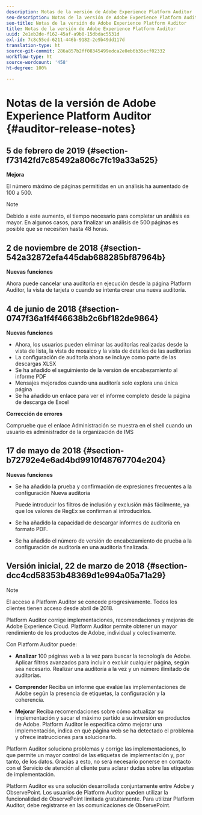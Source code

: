 ```yaml
---
description: Notas de la versión de Adobe Experience Platform Auditor
seo-description: Notas de la versión de Adobe Experience Platform Auditor
seo-title: Notas de la versión de Adobe Experience Platform Auditor
title: Notas de la versión de Adobe Experience Platform Auditor
uuid: 2e1eb2de-f162-45af-a9b0-15dbdac5531d
exl-id: 7c8c55ed-6211-446b-9182-2e9b49dd117d
translation-type: ht
source-git-commit: 286a857b2ff08345499edca2e0eb6b35ecf02332
workflow-type: ht
source-wordcount: '458'
ht-degree: 100%

---
```


# Notas de la versión de Adobe Experience Platform Auditor {#auditor-release-notes}

## 5 de febrero de 2019 {#section-f73142fd7c85492a806c7fc19a33a525}

**Mejora**

El número máximo de páginas permitidas en un análisis ha aumentado de 100 a 500.

>[!NOTE]
>
>Debido a este aumento, el tiempo necesario para completar un análisis es mayor. En algunos casos, para finalizar un análisis de 500 páginas es posible que se necesiten hasta 48 horas.

## 2 de noviembre de 2018 {#section-542a32872efa445dab688285bf87964b}

**Nuevas funciones**

Ahora puede cancelar una auditoría en ejecución desde la página Platform Auditor, la vista de tarjeta o cuando se intenta crear una nueva auditoría.

## 4 de junio de 2018 {#section-0747f36a1f4f46638b2c6bf182de9864}

**Nuevas funciones**

* Ahora, los usuarios pueden eliminar las auditorías realizadas desde la vista de lista, la vista de mosaico y la vista de detalles de las auditorías
* La configuración de auditoría ahora se incluye como parte de las descargas XLSX
* Se ha añadido el seguimiento de la versión de encabezamiento al informe PDF
* Mensajes mejorados cuando una auditoría solo explora una única página
* Se ha añadido un enlace para ver el informe completo desde la página de descarga de Excel

**Corrección de errores**

Compruebe que el enlace Administración se muestra en el shell cuando un usuario es administrador de la organización de IMS

## 17 de mayo de 2018 {#section-b72792e4e6ad4bd9910f48767704e204}

**Nuevas funciones**

* Se ha añadido la prueba y confirmación de expresiones frecuentes a la configuración Nueva auditoría

   Puede introducir los filtros de inclusión y exclusión más fácilmente, ya que los valores de RegEx se confirman al introducirlos.
* Se ha añadido la capacidad de descargar informes de auditoría en formato PDF.
* Se ha añadido el número de versión de encabezamiento de prueba a la configuración de auditoría en una auditoría finalizada.

## Versión inicial, 22 de marzo de 2018 {#section-dcc4cd58353b48369d1e994a05a71a29}

>[!NOTE]
>
>El acceso a Platform Auditor se concede progresivamente. Todos los clientes tienen acceso desde abril de 2018.

Platform Auditor corrige implementaciones, recomendaciones y mejoras de Adobe Experience Cloud. Platform Auditor permite obtener un mayor rendimiento de los productos de Adobe, individual y colectivamente.

Con Platform Auditor puede:

* **Analizar** 100 páginas web a la vez para buscar la tecnología de Adobe. Aplicar filtros avanzados para incluir o excluir cualquier página, según sea necesario. Realizar una auditoría a la vez y un número ilimitado de auditorías.

* **Comprender** Reciba un informe que evalúe las implementaciones de Adobe según la presencia de etiquetas, la configuración y la coherencia.

* **Mejorar** Reciba recomendaciones sobre cómo actualizar su implementación y sacar el máximo partido a su inversión en productos de Adobe. Platform Auditor le especifica cómo mejorar una implementación, indica en qué página web se ha detectado el problema y ofrece instrucciones para solucionarlo.

Platform Auditor soluciona problemas y corrige las implementaciones, lo que permite un mayor control de las etiquetas de implementación y, por tanto, de los datos. Gracias a esto, no será necesario ponerse en contacto con el Servicio de atención al cliente para aclarar dudas sobre las etiquetas de implementación.

Platform Auditor es una solución desarrollada conjuntamente entre Adobe y ObservePoint. Los usuarios de Platform Auditor pueden utilizar la funcionalidad de ObservePoint limitada gratuitamente. Para utilizar Platform Auditor, debe registrarse en las comunicaciones de ObservePoint.
